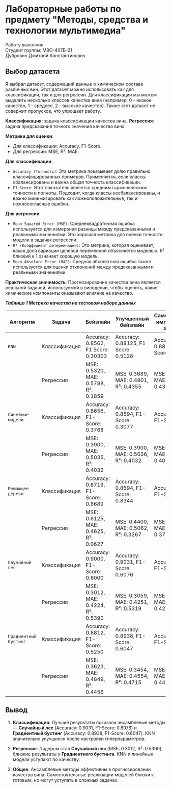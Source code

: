 # Лабораторные работы по предмету "Методы, средства и технологии мультимедиа"
Работу выполнил\
Студент группы: М8О-407Б-21\
Дубровин Дмитрий Константинович

## Выбор датасета

Я выбрал датасет, содержащий данные о химическом составе различных вин. Этот датасет можно использовать как для классификации, так и для регрессии. Для классификации мы можем выделить несколько классов качества вина (например, 0 - низкое качество, 1 - среднее, 2 - высокое качество). Также этот датасет не содержит пропусков, что упрощает работу.

**Классификация**: задача классификации качества вина.
**Регрессия**: задача предсказания точного значения качества вина.

**Метрики для оценки**:
 - Для классификации: Accuracy, F1-Score.
 - Для регрессии: MSE, R², MAE.

**Для классификации**:
* ```Accuracy (Точность)```: Эта метрика показывает долю правильно классифицированных примеров. Применяется, если классы сбалансированы и важна общая точность классификации.
* ```F1-Score```: Этот показатель является средним гармоническим точности и полноты. Подходит, когда классы несбалансированы, и важно минимизировать как ложноположительные, так и ложносогласные ошибки.

**Для регрессии**:
* ```Mean Squared Error (MSE)```: Среднеквадратичная ошибка используется для измерения разницы между предсказанными и реальными значениями. Это хорошая метрика для оценки точности модели в задачах регрессии.
* ``R² (Коэффициент детерминации)``: Это метрика, которая оценивает, какая доля вариации целевой переменной объясняется моделью. R² близкий к 1 означает хорошую модель.
* ```Mean Absolute Error (MAE)```: Средняя абсолютная ошибка также используется для оценки отклонений между предсказанными и реальными значениями.

**Практическая значимость**: Прогнозирование качества вина является реальной задачей, используемой в виноделии, чтобы оценить, какие химические компоненты оказывают влияние на качество.

***Таблица 1 Метрика качества на тестовом наборе данных***

| Алгоритм | Задача | Бейзлайн | Улучшенный бейзлайн | Самостоятельная имплементация алгоритма |
| ---------| ------ | -------- | ------------------- | --------------------------------------- |
| ```KNN``` | Классификация | Accuracy: 0.8562, F1 Score: 0.30303 | Accuracy: 0.88125, F1 Score: 0.5128 | Accuracy: 0.88125, F1 Score: 0.5128|
| | Регрессия | MSE: 0.5320, MAE: 0.5788, R²: 0.1859 | MSE: 0.3689, MAE: 0.4901, R²: 0.4355 | MSE: 0.3689, MAE: 0.4901, R²: 0.4355
| ```Линейные модели``` | Классификация | Accuracy: 0.8656, F1-Score: 0.3768 | Accuracy: 0.8594, F1-Score: 0.3077 | Accuracy: 0.8625, F1-Score: 0.3125 |
| | Регрессия | MSE: 0.3900, MAE: 0.5035, R²: 0.4032 | MSE: 0.3900, MAE: 0.5036, R²: 0.4032 | MSE: 0.3899, MAE: 0.5035, R²: 0.4034 |
| ```Решающее дерево``` | Классификация | Accuracy: 0.8719, F1-Score: 0.8689 | Accuracy: 0.8594, F1-Score: 0.8344 | Accuracy: 0.8969, F1-Score: 0.5926 |
| | Регрессия | MSE: 0.6125, MAE: 0.4625, R²: 0.0627 | MSE: 0.4400, MAE: 0.5062, R²: 0.3267 | MSE: 0.4062, MAE: 0.4890, R²: 0.3784 |
| ```Случайный лес``` | Классификация | Accuracy: 0.9000, F1-Score: 0.6000 | Accuracy: 0.9031, F1-Score: 0.6076 | Accuracy: 0.8562, F1-Score: 0.3429 |
| | Регрессия | MSE: 0.3012, MAE: 0.4224, R²: 0.5390 | MSE: 0.3059, MAE: 0.4251, R²: 0.5319 | MSE: 0.3731, MAE: 0.4916, R²: 0.4291 |
| ```Градиентный бустинг``` | Классификация | Accuracy: 0.8812, F1-Score: 0.5250 | Accuracy: 0.8938, F1-Score: 0.6047 | Accuracy: 0.8750, F1-Score: 0.3548 |
| | Регрессия | MSE: 0.3623, MAE: 0.4849, R²: 0.4456 | MSE: 0.3454, MAE: 0.4554, R²: 0.4715 | MSE: 0.3630, MAE: 0.4858, R²: 0.4445 |

## Вывод

1. **Классификация**: Лучшие результаты показали ансамблевые методы — **Случайный лес** (Accuracy: 0.9031, F1-Score: 0.6076) и **Градиентный бустинг** (Accuracy: 0.8938, F1-Score: 0.6047). KNN значительно улучшился после настройки гиперпараметров.

2. **Регрессия**: Лидером стал **Случайный лес** (MSE: 0.3012, R²: 0.5390), близкие результаты у **Градиентного бустинга**. KNN и линейные модели уступают по качеству.

3. **Общее**: Ансамблевые методы эффективны в прогнозировании качества вина. Самостоятельные реализации моделей близки к готовым, но могут уступать в сложных задачах.